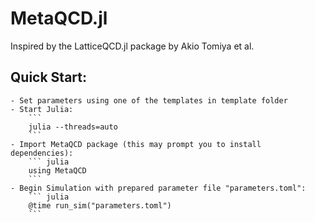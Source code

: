 # MetaQCD.jl

Inspired by the LatticeQCD.jl package by Akio Tomiya et al.

## Quick Start:
    - Set parameters using one of the templates in template folder
    - Start Julia:
        ```
        julia --threads=auto
        ```
    - Import MetaQCD package (this may prompt you to install dependencies):
        ``` julia
        using MetaQCD
        ```
    - Begin Simulation with prepared parameter file "parameters.toml":
        ``` julia
        @time run_sim("parameters.toml")
        ```